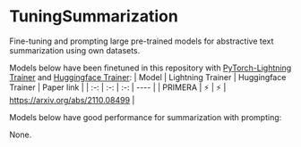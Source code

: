 # TuningSummarization

Fine-tuning and prompting large pre-trained models for abstractive text summarization using own datasets.


Models below have been finetuned in this repository with [PyTorch-Lightning Trainer](https://pytorch-lightning.readthedocs.io/en/latest/common/trainer.html) and [Huggingface Trainer](https://huggingface.co/docs/transformers/main_classes/trainer):
|  Model   | Lightning Trainer | Huggingface Trainer | Paper link  | 
|  :-:  | :-:  | :-:  | ----  |
| PRIMERA  | :zap: | :zap: | https://arxiv.org/abs/2110.08499 |


Models below have good performance for summarization with prompting:

None.
